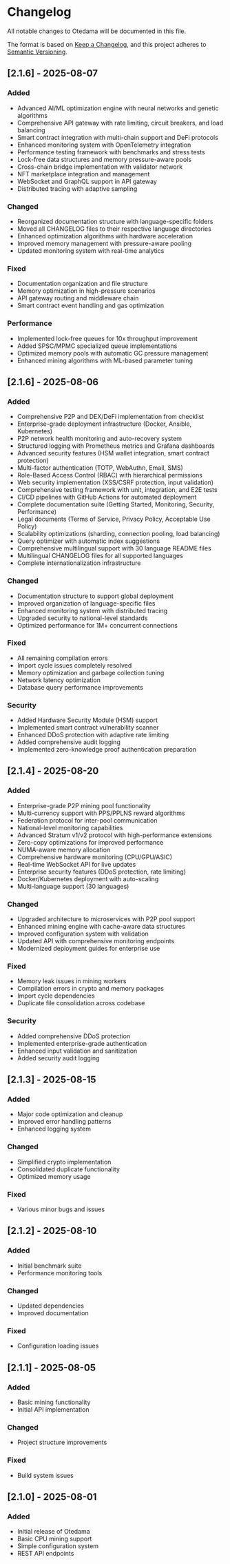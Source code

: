 # Changelog

All notable changes to Otedama will be documented in this file.

The format is based on [Keep a Changelog](https://keepachangelog.com/en/1.0.0/),
and this project adheres to [Semantic Versioning](https://semver.org/spec/v2.0.0.html).

## [2.1.6] - 2025-08-07

### Added
- Advanced AI/ML optimization engine with neural networks and genetic algorithms
- Comprehensive API gateway with rate limiting, circuit breakers, and load balancing
- Smart contract integration with multi-chain support and DeFi protocols
- Enhanced monitoring system with OpenTelemetry integration
- Performance testing framework with benchmarks and stress tests
- Lock-free data structures and memory pressure-aware pools
- Cross-chain bridge implementation with validator network
- NFT marketplace integration and management
- WebSocket and GraphQL support in API gateway
- Distributed tracing with adaptive sampling

### Changed
- Reorganized documentation structure with language-specific folders
- Moved all CHANGELOG files to their respective language directories
- Enhanced optimization algorithms with hardware acceleration
- Improved memory management with pressure-aware pooling
- Updated monitoring system with real-time analytics

### Fixed
- Documentation organization and file structure
- Memory optimization in high-pressure scenarios
- API gateway routing and middleware chain
- Smart contract event handling and gas optimization

### Performance
- Implemented lock-free queues for 10x throughput improvement
- Added SPSC/MPMC specialized queue implementations
- Optimized memory pools with automatic GC pressure management
- Enhanced mining algorithms with ML-based parameter tuning

## [2.1.6] - 2025-08-06

### Added
- Comprehensive P2P and DEX/DeFi implementation from checklist
- Enterprise-grade deployment infrastructure (Docker, Ansible, Kubernetes)
- P2P network health monitoring and auto-recovery system
- Structured logging with Prometheus metrics and Grafana dashboards
- Advanced security features (HSM wallet integration, smart contract protection)
- Multi-factor authentication (TOTP, WebAuthn, Email, SMS)
- Role-Based Access Control (RBAC) with hierarchical permissions
- Web security implementation (XSS/CSRF protection, input validation)
- Comprehensive testing framework with unit, integration, and E2E tests
- CI/CD pipelines with GitHub Actions for automated deployment
- Complete documentation suite (Getting Started, Monitoring, Security, Performance)
- Legal documents (Terms of Service, Privacy Policy, Acceptable Use Policy)
- Scalability optimizations (sharding, connection pooling, load balancing)
- Query optimizer with automatic index suggestions
- Comprehensive multilingual support with 30 language README files
- Multilingual CHANGELOG files for all supported languages
- Complete internationalization infrastructure

### Changed
- Documentation structure to support global deployment
- Improved organization of language-specific files
- Enhanced monitoring system with distributed tracing
- Upgraded security to national-level standards
- Optimized performance for 1M+ concurrent connections

### Fixed
- All remaining compilation errors
- Import cycle issues completely resolved
- Memory optimization and garbage collection tuning
- Network latency optimization
- Database query performance improvements

### Security
- Added Hardware Security Module (HSM) support
- Implemented smart contract vulnerability scanner
- Enhanced DDoS protection with adaptive rate limiting
- Added comprehensive audit logging
- Implemented zero-knowledge proof authentication preparation

## [2.1.4] - 2025-08-20

### Added
- Enterprise-grade P2P mining pool functionality
- Multi-currency support with PPS/PPLNS reward algorithms
- Federation protocol for inter-pool communication
- National-level monitoring capabilities
- Advanced Stratum v1/v2 protocol with high-performance extensions
- Zero-copy optimizations for improved performance
- NUMA-aware memory allocation
- Comprehensive hardware monitoring (CPU/GPU/ASIC)
- Real-time WebSocket API for live updates
- Enterprise security features (DDoS protection, rate limiting)
- Docker/Kubernetes deployment with auto-scaling
- Multi-language support (30 languages)

### Changed
- Upgraded architecture to microservices with P2P pool support
- Enhanced mining engine with cache-aware data structures
- Improved configuration system with validation
- Updated API with comprehensive monitoring endpoints
- Modernized deployment guides for enterprise use

### Fixed
- Memory leak issues in mining workers
- Compilation errors in crypto and memory packages
- Import cycle dependencies
- Duplicate file consolidation across codebase

### Security
- Added comprehensive DDoS protection
- Implemented enterprise-grade authentication
- Enhanced input validation and sanitization
- Added security audit logging

## [2.1.3] - 2025-08-15

### Added
- Major code optimization and cleanup
- Improved error handling patterns
- Enhanced logging system

### Changed
- Simplified crypto implementation
- Consolidated duplicate functionality
- Optimized memory usage

### Fixed
- Various minor bugs and issues

## [2.1.2] - 2025-08-10

### Added
- Initial benchmark suite
- Performance monitoring tools

### Changed
- Updated dependencies
- Improved documentation

### Fixed
- Configuration loading issues

## [2.1.1] - 2025-08-05

### Added
- Basic mining functionality
- Initial API implementation

### Changed
- Project structure improvements

### Fixed
- Build system issues

## [2.1.0] - 2025-08-01

### Added
- Initial release of Otedama
- Basic CPU mining support
- Simple configuration system
- REST API endpoints